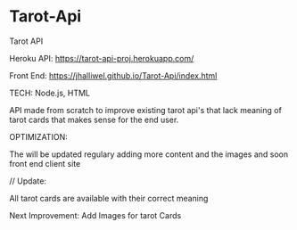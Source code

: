 # Tarot-Api

Tarot API 



Heroku API: https://tarot-api-proj.herokuapp.com/

Front End: https://jhalliwel.github.io/Tarot-Api/index.html

TECH: Node.js, HTML

API made from scratch to improve existing tarot api's that lack meaning of tarot cards that makes sense for the end user.

OPTIMIZATION:

The will be updated regulary adding more content and the images and soon front end client site 

// Update:

All tarot cards are available with their correct meaning 

Next Improvement: Add Images for tarot Cards 
